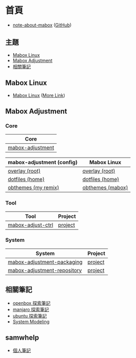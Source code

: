 
# 首頁

* [note-about-mabox](https://samwhelp.github.io/note-about-mabox/) ([GitHub](https://github.com/samwhelp/note-about-mabox))


## 主題

* [Mabox Linux](#mabox-linux)
* [Mabox Adjustment](#mabox-adjustment)
* [相關筆記](#相關筆記)


## Mabox Linux

* [Mabox Linux](https://maboxlinux.org/) ([More Link](https://samwhelp.github.io/note-about-mabox/read/link/maboxlinux.html))


## Mabox Adjustment


### Core

| Core |
| --- |
| [mabox-adjustment](https://github.com/samwhelp/note-about-mabox/tree/gh-pages/_demo/project/mabox-adjustment) |


| mabox-adjustment (config) | Mabox Linux |
| --- | --- |
| [overlay (root)](https://github.com/samwhelp/note-about-mabox/tree/gh-pages/_demo/project/mabox-adjustment/asset/overlay/)| [overlay (root)](https://git.maboxlinux.org/Mabox/iso-profiles/src/branch/master/mabox-linux/desktop-overlay) |
| [dotfiles (home)](https://github.com/samwhelp/note-about-mabox/tree/gh-pages/_demo/project/mabox-adjustment/asset/overlay/etc/skel)| [dotfiles (home)](https://git.maboxlinux.org/Mabox/iso-profiles/src/branch/master/mabox-linux/desktop-overlay/etc/skel) |
| [obthemes (my remix)](https://github.com/samwhelp/note-about-mabox/tree/gh-pages/_demo/project/mabox-adjustment/asset/overlay/etc/skel/.config/blob)| [obthemes (mabox)](https://git.maboxlinux.org/Mabox/iso-profiles/src/branch/master/mabox-linux/desktop-overlay/etc/skel/.config/blob) |



### Tool

| Tool | Project |
| --- | --- |
| [mabox-adjust-ctrl](https://samwhelp.github.io/note-about-mabox/read/project/mabox-adjustment/mabox-adjust-ctrl.html) | [project](https://github.com/samwhelp/note-about-mabox/tree/gh-pages/_demo/project/mabox-adjustment/tool/mabox-adjust-ctrl) |


### System

| System | Project |
| --- | --- |
| [mabox-adjustment-packaging](https://samwhelp.github.io/note-about-mabox/read/project/mabox-adjustment/mabox-adjustment-packaging.html) | [project](https://github.com/samwhelp/note-about-mabox/tree/gh-pages/_demo/project/mabox-adjustment-system/mabox-adjustment-packaging)
| [mabox-adjustment-repository](https://samwhelp.github.io/note-about-mabox/read/project/mabox-adjustment/mabox-adjustment-repository.html) | [project](https://github.com/samwhelp/note-about-mabox/tree/gh-pages/_demo/project/mabox-adjustment-system/mabox-adjustment-repository)


## 相關筆記

* [openbox 探索筆記](https://samwhelp.github.io/note-about-openbox/)
* [manjaro 探索筆記](https://samwhelp.github.io/note-about-manjaro/)
* [ubuntu 探索筆記](https://samwhelp.github.io/note-about-ubuntu/)
* [System Modeling](https://samwhelp.github.io/system-modeling/)


## samwhelp

* [個人筆記](https://samwhelp.github.io/book/)

